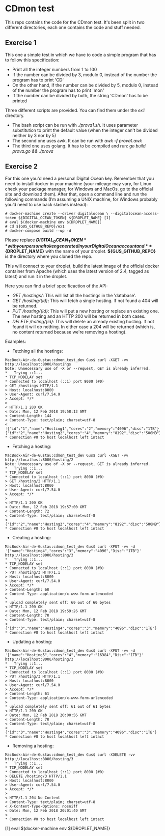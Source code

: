# CDmon test

This repo contains the code for the CDmon test. It's been split in two different directories, each one contains the code and stuff needed.

## Exercise 1

This one a simple test in which we have to code a simple program that has to follow this specification:

- Print all the integer numbers from 1 to 100
- If the number can be divided by 3, modulo 0, instead of the number the program has to print 'CD'
- On the other hand, if the number can be divided by 5, modulo 0, instead of the number the program has to print 'mon'
- If the number can be divided by both, the string 'CDmon' has to be printed

Three different scripts are provided. You can find them under the *ex1* directory.

- The bash script can be run with *./prova1.sh*. It uses parameter substitution to print the default value (when the integer can't be divided neither by 3 nor by 5)
- The second one uses awk. It can be run with *awk -f prova1.awk*
- The third one uses golang. It has to be compiled and run: *go build prova.go && ./prova*

## Exercise 2

For this one you'd need a personal Digital Ocean key. Remember that you need to install docker in your machine (your mileage may vary, for Linux check your package manager, for Windows and MacOs, go to the official site and download them). After that, open a command line and run the following commands (I’m assuming a UNIX machine, for Windows probably you’d need to use back slashes instead):

```
# docker-machine create --driver digitalocean \ --digitalocean-access-token ${DIGITAL_OCEAN_TOKEN} ${DROPLET_NAME} [1]
# eval $(docker-machine env ${DROPLET_NAME})
# cd ${GUS_GITHUB_REPO}/ex1
# docker-compose build --up -d
```
Please replace **${DIGITAL_OCEAN_TOKEN}** with your personal token generated in your Digital Ocean account and **${DROPLET_NAME}** with the name of your droplet. **${GUS_GITHUB_REPO}** is the directory where you cloned the repo.

This will connect to your droplet, build the latest image of the official docker container from Apache (which uses the latest version of 2.4, tagged as latest) and run it in the droplet.

Here you can find a brief specificaction of the API:

- *GET* */hostings/*: This will list all the hostings in the 'database'.
- *GET* */hosting/{id}*: This will fetch a single hosting. If not found a 404 will be returned.
- *PUT* */hosting/{id}*: This will put a new hosting or replace an existing one. The new hosting and an HTTP 200 will be returned in both cases.
- *DELETE* */hoting/{id}*: This will delete an already existing hosting. If not found it will do nothing. In either case a 204 will be returned (which is, no content returned because we're removing a hosting).

Examples:

- Fetching all the hostings:

```
MacBook-Air-de-Gustau:cdmon_test_dev Gus$ curl -XGET -vv http://localhost:8000/hostings
Note: Unnecessary use of -X or --request, GET is already inferred.
*   Trying ::1...
* TCP_NODELAY set
* Connected to localhost (::1) port 8000 (#0)
> GET /hostings HTTP/1.1
> Host: localhost:8000
> User-Agent: curl/7.54.0
> Accept: */*
>
< HTTP/1.1 200 OK
< Date: Mon, 12 Feb 2018 19:58:13 GMT
< Content-Length: 144
< Content-Type: text/plain; charset=utf-8
<
[{"id":"1","name":"Hosting1","cores":"2","memory":"4096","disc":"1TB"},{"id":"2","name":"Hosting2","cores":"4","memory":"8192","disc":"500MB"}]
* Connection #0 to host localhost left intact
```

- Fetching a hosting:

```
MacBook-Air-de-Gustau:cdmon_test_dev Gus$ curl -XGET -vv http://localhost:8000/hosting/2
Note: Unnecessary use of -X or --request, GET is already inferred.
*   Trying ::1...
* TCP_NODELAY set
* Connected to localhost (::1) port 8000 (#0)
> GET /hosting/2 HTTP/1.1
> Host: localhost:8000
> User-Agent: curl/7.54.0
> Accept: */*
>
< HTTP/1.1 200 OK
< Date: Mon, 12 Feb 2018 19:57:00 GMT
< Content-Length: 72
< Content-Type: text/plain; charset=utf-8
<
{"id":"2","name":"Hosting2","cores":"4","memory":"8192","disc":"500MB"}
* Connection #0 to host localhost left intact
```

- Creating a hosting:

```
MacBook-Air-de-Gustau:cdmon_test_dev Gus$ curl -XPUT -vv -d '{"name":"Hosting4","cores":"3","memory":"4096","Disc":"1TB"}' http://localhost:8000/hosting/3
*   Trying ::1...
* TCP_NODELAY set
* Connected to localhost (::1) port 8000 (#0)
> PUT /hosting/3 HTTP/1.1
> Host: localhost:8000
> User-Agent: curl/7.54.0
> Accept: */*
> Content-Length: 60
> Content-Type: application/x-www-form-urlencoded
>
* upload completely sent off: 60 out of 60 bytes
< HTTP/1.1 200 OK
< Date: Mon, 12 Feb 2018 19:59:26 GMT
< Content-Length: 70
< Content-Type: text/plain; charset=utf-8
<
{"id":"3","name":"Hosting4","cores":"3","memory":"4096","disc":"1TB"}
* Connection #0 to host localhost left intact
```

- Updating a hosting:

```
MacBook-Air-de-Gustau:cdmon_test_dev Gus$ curl -XPUT -vv -d '{"name":"Hosting5","cores":"4","memory":"16384","Disc":"1TB"}' http://localhost:8000/hosting/3
*   Trying ::1...
* TCP_NODELAY set
* Connected to localhost (::1) port 8000 (#0)
> PUT /hosting/3 HTTP/1.1
> Host: localhost:8000
> User-Agent: curl/7.54.0
> Accept: */*
> Content-Length: 61
> Content-Type: application/x-www-form-urlencoded
>
* upload completely sent off: 61 out of 61 bytes
< HTTP/1.1 200 OK
< Date: Mon, 12 Feb 2018 20:00:56 GMT
< Content-Length: 70
< Content-Type: text/plain; charset=utf-8
<
{"id":"3","name":"Hosting4","cores":"3","memory":"4096","disc":"1TB"}
* Connection #0 to host localhost left intact
```

- Removing a hosting:

```
MacBook-Air-de-Gustau:cdmon_test_dev Gus$ curl -XDELETE -vv http://localhost:8000/hosting/3
*   Trying ::1...
* TCP_NODELAY set
* Connected to localhost (::1) port 8000 (#0)
> DELETE /hosting/3 HTTP/1.1
> Host: localhost:8000
> User-Agent: curl/7.54.0
> Accept: */*
>
< HTTP/1.1 204 No Content
< Content-Type: text/plain; charset=utf-8
< X-Content-Type-Options: nosniff
< Date: Mon, 12 Feb 2018 20:01:40 GMT
<
* Connection #0 to host localhost left intact
```

[1] eval $(docker-machine env ${DROPLET_NAME)}
